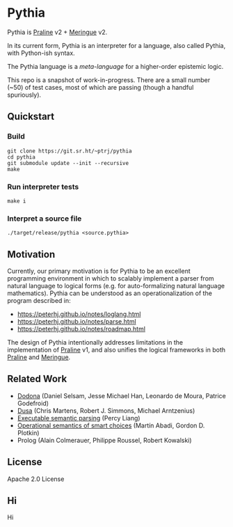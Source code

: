 # Pythia

Pythia is [Praline](https://github.com/peterhj/praline) v2 + [Meringue](https://github.com/peterhj/meringue) v2.

In its current form, Pythia is an interpreter for a language, also called Pythia, with Python-ish syntax.

The Pythia language is a _meta-language_ for a higher-order epistemic logic.

This repo is a snapshot of work-in-progress.
There are a small number (~50) of test cases, most of which are passing (though a handful spuriously).

## Quickstart

### Build

    git clone https://git.sr.ht/~ptrj/pythia
    cd pythia
    git submodule update --init --recursive
    make

### Run interpreter tests

    make i

### Interpret a source file

    ./target/release/pythia <source.pythia>

## Motivation

Currently, our primary motivation is for Pythia to be an excellent programming environment in which to scalably implement a parser from natural language to logical forms (e.g. for auto-formalizing natural language mathematics).
Pythia can be understood as an operationalization of the program described in:

- https://peterhj.github.io/notes/loglang.html
- https://peterhj.github.io/notes/parse.html
- https://peterhj.github.io/notes/roadmap.html

The design of Pythia intentionally addresses limitations in the implementation of [Praline](https://github.com/peterhj/praline) v1,
and also unifies the logical frameworks in both [Praline](https://github.com/peterhj/praline) and [Meringue](https://github.com/peterhj/meringue).

## Related Work

- [Dodona](https://arxiv.org/abs/2012.11401) (Daniel Selsam, Jesse Michael Han, Leonardo de Moura, Patrice Godefroid)
- [Dusa](https://arxiv.org/abs/2405.19040) (Chris Martens, Robert J. Simmons, Michael Arntzenius)
- [Executable semantic parsing](https://arxiv.org/abs/1603.06677) (Percy Liang)
- [Operational semantics of smart choices](https://arxiv.org/abs/2007.08926) (Martín Abadi, Gordon D. Plotkin)
- Prolog (Alain Colmerauer, Philippe Roussel, Robert Kowalski)

## License

Apache 2.0 License

## Hi

Hi

